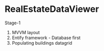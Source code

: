 # RealEstateDataViewer
Stage-1
1. MVVM layout
2. Entify framework - Database first
3. Populating buildings datagrid
